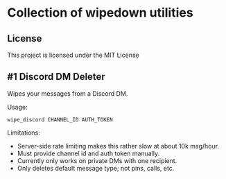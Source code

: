 # Collection of wipedown utilities

## License
This project is licensed under the MIT License

## #1 Discord DM Deleter
Wipes your messages from a Discord DM.

Usage:
```
wipe_discord CHANNEL_ID AUTH_TOKEN
```

Limitations:
- Server-side rate limiting makes this rather slow at about 10k msg/hour.
- Must provide channel id and auth token manually.
- Currently only works on private DMs with one recipient.
- Only deletes default message type; not pins, calls, etc.
